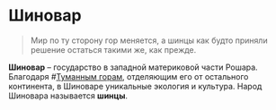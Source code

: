 # Шиновар

> Мир по ту сторону гор меняется, а шинцы как будто приняли решение остаться такими же, как прежде.

**Шиновар** – государство в западной материковой части Рошара. Благодаря #[Туманным горам](locations/misted-mountains), отделяющим его от остального континента, в Шиноваре уникальные экология и культура. Народ Шиновара называется **шинцы**.
